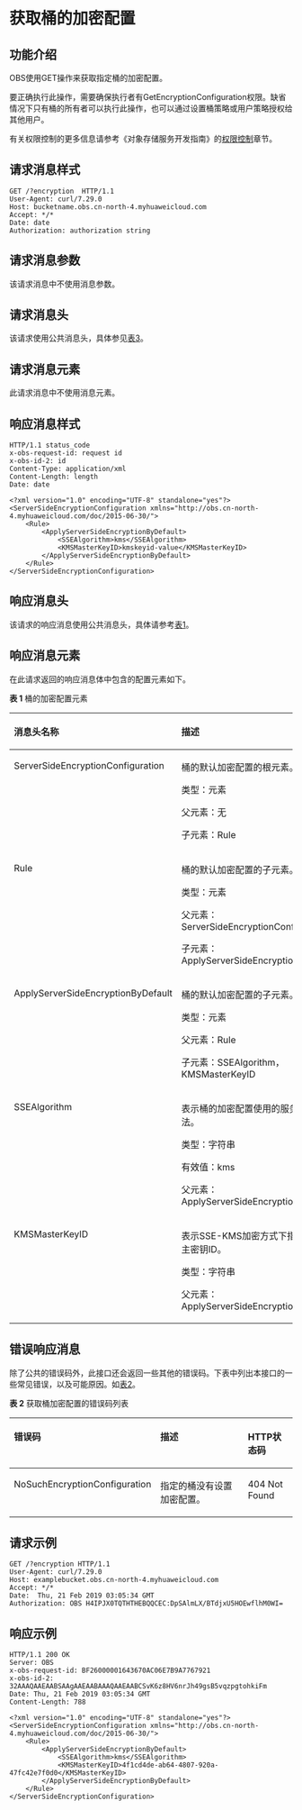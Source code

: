 # 获取桶的加密配置<a name="obs_04_0063"></a>

## 功能介绍<a name="section154118471125"></a>

OBS使用GET操作来获取指定桶的加密配置。

要正确执行此操作，需要确保执行者有GetEncryptionConfiguration权限。缺省情况下只有桶的所有者可以执行此操作，也可以通过设置桶策略或用户策略授权给其他用户。

有关权限控制的更多信息请参考《对象存储服务开发指南》的[权限控制](https://support.huaweicloud.com/devg-obs/obs_06_0038.html)章节。

## 请求消息样式<a name="section4392141416911"></a>

```
GET /?encryption  HTTP/1.1
User-Agent: curl/7.29.0
Host: bucketname.obs.cn-north-4.myhuaweicloud.com 
Accept: */*
Date: date 
Authorization: authorization string
```

## 请求消息参数<a name="section5883101142415"></a>

该请求消息中不使用消息参数。

## 请求消息头<a name="section1363153342420"></a>

该请求使用公共消息头，具体参见[表3](构造请求.md#table25197309)。

## 请求消息元素<a name="section7215381270"></a>

此请求消息中不使用消息元素。

## 响应消息样式<a name="section126840198427"></a>

```
HTTP/1.1 status_code
x-obs-request-id: request id 
x-obs-id-2: id  
Content-Type: application/xml 
Content-Length: length 
Date: date 

<?xml version="1.0" encoding="UTF-8" standalone="yes"?> 
<ServerSideEncryptionConfiguration xmlns="http://obs.cn-north-4.myhuaweicloud.com/doc/2015-06-30/"> 
    <Rule>
        <ApplyServerSideEncryptionByDefault>
            <SSEAlgorithm>kms</SSEAlgorithm>
            <KMSMasterKeyID>kmskeyid-value</KMSMasterKeyID>
        </ApplyServerSideEncryptionByDefault>
    </Rule>
</ServerSideEncryptionConfiguration>
```

## 响应消息头<a name="section1111516502421"></a>

该请求的响应消息使用公共消息头，具体请参考[表1](返回结果.md#d0e686)。

## 响应消息元素<a name="section1684610713438"></a>

在此请求返回的响应消息体中包含的配置元素如下。

**表 1**  桶的加密配置元素

<a name="table1181123018399"></a>
<table><thead align="left"><tr id="row2018917307393"><th class="cellrowborder" valign="top" width="39.35%" id="mcps1.2.3.1.1"><p id="p19190143043913"><a name="p19190143043913"></a><a name="p19190143043913"></a>消息头名称</p>
</th>
<th class="cellrowborder" valign="top" width="60.650000000000006%" id="mcps1.2.3.1.2"><p id="p019273012397"><a name="p019273012397"></a><a name="p019273012397"></a>描述</p>
</th>
</tr>
</thead>
<tbody><tr id="row7197230193913"><td class="cellrowborder" valign="top" width="39.35%" headers="mcps1.2.3.1.1 "><p id="p125361017184212"><a name="p125361017184212"></a><a name="p125361017184212"></a>ServerSideEncryptionConfiguration</p>
</td>
<td class="cellrowborder" valign="top" width="60.650000000000006%" headers="mcps1.2.3.1.2 "><p id="p6536111718422"><a name="p6536111718422"></a><a name="p6536111718422"></a>桶的默认加密配置的根元素。</p>
<p id="p85368172423"><a name="p85368172423"></a><a name="p85368172423"></a>类型：元素</p>
<p id="p125365178429"><a name="p125365178429"></a><a name="p125365178429"></a>父元素：无</p>
<p id="p1555484273118"><a name="p1555484273118"></a><a name="p1555484273118"></a>子元素：Rule</p>
</td>
</tr>
<tr id="row12641636422"><td class="cellrowborder" valign="top" width="39.35%" headers="mcps1.2.3.1.1 "><p id="p3911152616425"><a name="p3911152616425"></a><a name="p3911152616425"></a>Rule</p>
</td>
<td class="cellrowborder" valign="top" width="60.650000000000006%" headers="mcps1.2.3.1.2 "><p id="p591252604217"><a name="p591252604217"></a><a name="p591252604217"></a>桶的默认加密配置的子元素。</p>
<p id="p391202634216"><a name="p391202634216"></a><a name="p391202634216"></a>类型：元素</p>
<p id="p4912142604210"><a name="p4912142604210"></a><a name="p4912142604210"></a>父元素：ServerSideEncryptionConfiguration</p>
<p id="p83382043312"><a name="p83382043312"></a><a name="p83382043312"></a>子元素：ApplyServerSideEncryptionByDefault</p>
</td>
</tr>
<tr id="row944320444211"><td class="cellrowborder" valign="top" width="39.35%" headers="mcps1.2.3.1.1 "><p id="p163325395428"><a name="p163325395428"></a><a name="p163325395428"></a>ApplyServerSideEncryptionByDefault</p>
</td>
<td class="cellrowborder" valign="top" width="60.650000000000006%" headers="mcps1.2.3.1.2 "><p id="p8333639114218"><a name="p8333639114218"></a><a name="p8333639114218"></a>桶的默认加密配置的子元素。</p>
<p id="p1233323919429"><a name="p1233323919429"></a><a name="p1233323919429"></a>类型：元素</p>
<p id="p0333163974214"><a name="p0333163974214"></a><a name="p0333163974214"></a>父元素：Rule</p>
<p id="p2559123813510"><a name="p2559123813510"></a><a name="p2559123813510"></a>子元素：SSEAlgorithm，KMSMasterKeyID</p>
</td>
</tr>
<tr id="row1314615104218"><td class="cellrowborder" valign="top" width="39.35%" headers="mcps1.2.3.1.1 "><p id="p11495174818425"><a name="p11495174818425"></a><a name="p11495174818425"></a>SSEAlgorithm</p>
</td>
<td class="cellrowborder" valign="top" width="60.650000000000006%" headers="mcps1.2.3.1.2 "><p id="p74952488427"><a name="p74952488427"></a><a name="p74952488427"></a>表示桶的加密配置<span>使用的服务端加密算法</span>。</p>
<p id="p1543373514489"><a name="p1543373514489"></a><a name="p1543373514489"></a>类型：字符串</p>
<p id="p1349514814423"><a name="p1349514814423"></a><a name="p1349514814423"></a>有效值：kms</p>
<p id="p1089135793715"><a name="p1089135793715"></a><a name="p1089135793715"></a>父元素：ApplyServerSideEncryptionByDefault</p>
</td>
</tr>
<tr id="row13866105154213"><td class="cellrowborder" valign="top" width="39.35%" headers="mcps1.2.3.1.1 "><p id="p196161654134219"><a name="p196161654134219"></a><a name="p196161654134219"></a><span>KMSMasterKeyID</span></p>
</td>
<td class="cellrowborder" valign="top" width="60.650000000000006%" headers="mcps1.2.3.1.2 "><p id="p19616854174215"><a name="p19616854174215"></a><a name="p19616854174215"></a><span>表示SSE-KMS加密方式下指定的KMS主密钥</span>ID。</p>
<p id="p7616135414424"><a name="p7616135414424"></a><a name="p7616135414424"></a>类型：字符串</p>
<p id="p2616105415423"><a name="p2616105415423"></a><a name="p2616105415423"></a>父元素：ApplyServerSideEncryptionByDefault</p>
</td>
</tr>
</tbody>
</table>

## 错误响应消息<a name="section1821915316431"></a>

除了公共的错误码外，此接口还会返回一些其他的错误码。下表中列出本接口的一些常见错误，以及可能原因。如[表2](#table1488314173514)。

**表 2**  获取桶加密配置的错误码列表

<a name="table1488314173514"></a>
<table><thead align="left"><tr id="row6181181352"><th class="cellrowborder" valign="top" width="33.67000000000001%" id="mcps1.2.4.1.1"><p id="p11810181514"><a name="p11810181514"></a><a name="p11810181514"></a>错误码</p>
</th>
<th class="cellrowborder" valign="top" width="45.63%" id="mcps1.2.4.1.2"><p id="p618131810511"><a name="p618131810511"></a><a name="p618131810511"></a>描述</p>
</th>
<th class="cellrowborder" valign="top" width="20.700000000000003%" id="mcps1.2.4.1.3"><p id="p18190181851"><a name="p18190181851"></a><a name="p18190181851"></a>HTTP状态码</p>
</th>
</tr>
</thead>
<tbody><tr id="row1719418653"><td class="cellrowborder" valign="top" width="33.67000000000001%" headers="mcps1.2.4.1.1 "><p id="p35545542212"><a name="p35545542212"></a><a name="p35545542212"></a>NoSuchEncryptionConfiguration</p>
</td>
<td class="cellrowborder" valign="top" width="45.63%" headers="mcps1.2.4.1.2 "><p id="p14197185516"><a name="p14197185516"></a><a name="p14197185516"></a>指定的桶没有设置加密配置。</p>
</td>
<td class="cellrowborder" valign="top" width="20.700000000000003%" headers="mcps1.2.4.1.3 "><p id="p21916186514"><a name="p21916186514"></a><a name="p21916186514"></a>404 Not Found</p>
</td>
</tr>
</tbody>
</table>

## 请求示例<a name="section521982018473"></a>

```
GET /?encryption HTTP/1.1
User-Agent: curl/7.29.0
Host: examplebucket.obs.cn-north-4.myhuaweicloud.com
Accept: */*
Date:  Thu, 21 Feb 2019 03:05:34 GMT
Authorization: OBS H4IPJX0TQTHTHEBQQCEC:DpSAlmLX/BTdjxU5HOEwflhM0WI=
```

## 响应示例<a name="section76081155815"></a>

```
HTTP/1.1 200 OK
Server: OBS
x-obs-request-id: BF26000001643670AC06E7B9A7767921
x-obs-id-2: 32AAAQAAEAABSAAgAAEAABAAAQAAEAABCSvK6z8HV6nrJh49gsB5vqzpgtohkiFm
Date: Thu, 21 Feb 2019 03:05:34 GMT
Content-Length: 788

<?xml version="1.0" encoding="UTF-8" standalone="yes"?> 
<ServerSideEncryptionConfiguration xmlns="http://obs.cn-north-4.myhuaweicloud.com/doc/2015-06-30/"> 
    <Rule>
        <ApplyServerSideEncryptionByDefault>
            <SSEAlgorithm>kms</SSEAlgorithm>
            <KMSMasterKeyID>4f1cd4de-ab64-4807-920a-47fc42e7f0d0</KMSMasterKeyID>
        </ApplyServerSideEncryptionByDefault>
    </Rule>
</ServerSideEncryptionConfiguration>
```

